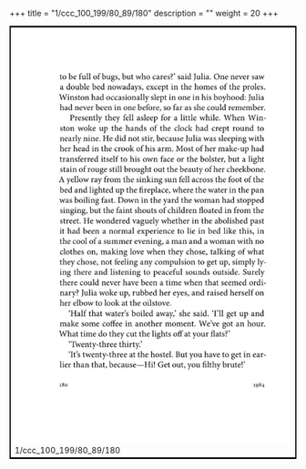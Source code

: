 +++
title = "1/ccc_100_199/80_89/180"
description = ""
weight = 20
+++

<table style="border:2px solid black;max-width:800px;max-height:800px;" 
><tr><td><img class="center-fit-jpg"
src="/jpg_/out_jpg_1984__180.jpg"  >1/ccc_100_199/80_89/180</img></td></tr></table>